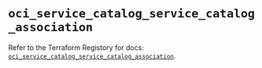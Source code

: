 # `oci_service_catalog_service_catalog_association`

Refer to the Terraform Registory for docs: [`oci_service_catalog_service_catalog_association`](https://registry.terraform.io/providers/oracle/oci/6.18.0/docs/resources/service_catalog_service_catalog_association).
